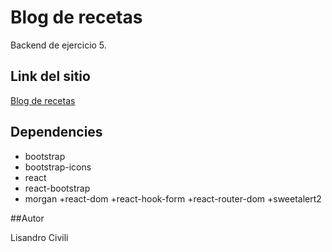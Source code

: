 # Blog de recetas

Backend de ejercicio 5.

## Link del sitio

[Blog de recetas](https://recetas-rollin.netlify.app/)

## Dependencies
+ bootstrap
+ bootstrap-icons
+ react
+ react-bootstrap
+ morgan
+react-dom
+react-hook-form
+react-router-dom
+sweetalert2

##Autor

Lisandro Civili
